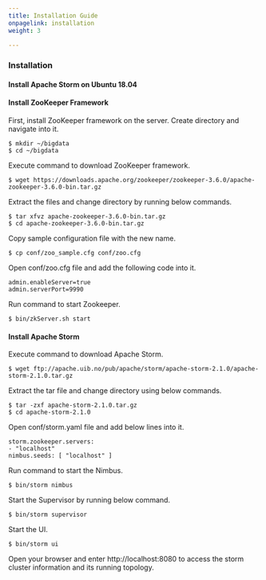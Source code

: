```yaml
---
title: Installation Guide
onpagelink: installation
weight: 3

---
```


### **Installation**

#### **Install Apache Storm on Ubuntu 18.04**

#### Install ZooKeeper Framework

First, install ZooKeeper framework on the server. Create directory and navigate into it.

 ```
$ mkdir ~/bigdata
$ cd ~/bigdata
```

Execute command to download ZooKeeper framework.

 ```
$ wget https://downloads.apache.org/zookeeper/zookeeper-3.6.0/apache-zookeeper-3.6.0-bin.tar.gz
```

Extract the files and change directory by running below commands.

 ```
$ tar xfvz apache-zookeeper-3.6.0-bin.tar.gz
$ cd apache-zookeeper-3.6.0-bin.tar.gz
```

Copy sample configuration file with the new name.

 ```
$ cp conf/zoo_sample.cfg conf/zoo.cfg
```

Open conf/zoo.cfg file and add the following code into it.

 ```
admin.enableServer=true
admin.serverPort=9990
```

Run command to start Zookeeper.

 ```
$ bin/zkServer.sh start
```

#### Install Apache Storm

Execute command to download Apache Storm.

 ```
$ wget ftp://apache.uib.no/pub/apache/storm/apache-storm-2.1.0/apache-storm-2.1.0.tar.gz
```

Extract the tar file and change directory using below commands.

 ```
$ tar -zxf apache-storm-2.1.0.tar.gz
$ cd apache-storm-2.1.0
```

Open conf/storm.yaml file and add below lines into it.

 ```
storm.zookeeper.servers:
 - "localhost"
nimbus.seeds: [ "localhost" ]
```

Run command to start the Nimbus.

 ```
$ bin/storm nimbus
```

Start the Supervisor by running below command.

 ```
$ bin/storm supervisor
```

Start the UI.

 ```
$ bin/storm ui
```

Open your browser and enter http://localhost:8080 to access the storm cluster information and its running topology.

